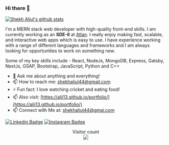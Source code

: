 ### Hi there 👋

[![Shekh Aliul's github stats](https://github-readme-stats.vercel.app/api?username=alii13&show_icons=true&theme=radical)]()

I'm a MERN stack web developer with high-quality front-end skills. I am currently working as an **SDE-II** at [Atlan](https://atlan.com). I really enjoy making fast, scalable, and interactive web apps which is easy to use. I have experience working with a range of different languages and frameworks and I am always looking for opportunities to work on something new.

Some of my key skills include -  React, NodeJs, MongoDB, Express, Gatsby, NextJs, GSAP, Bootstrap, JavaScript, Python and C++

- 💬 Ask me about anything and everything! 
- 📫 How to reach me: shekhaliul44@gmail.com
- ⚡ Fun fact: I love watching cricket and eating food! 
- 📫 Also visit: [https://alii13.github.io/portfolio/](https://alii13.github.io/portfolio/)
- :mailbox: Connect with Me at: shekhaliul44@gmai.com <br>

[![Linkedin Badge](https://img.shields.io/badge/-@shekhaliul-blue?style=flat-square&logo=Linkedin&logoColor=white&link=https://www.linkedin.com/in/shekh-aliul/)](https://www.linkedin.com/in/shekh-aliul/) [![Instagram Badge](https://img.shields.io/badge/-@aliii___19-D7008A?style=flat-square&labelColor=D7008A&logo=Instagram&logoColor=white&link=https://www.instagram.com/genialkartik/)](https://www.instagram.com/aliii___19/)

<p align="center"> 
  Visitor count<br>
  <img src="https://profile-counter.glitch.me/alii13/count.svg" />
</p>
